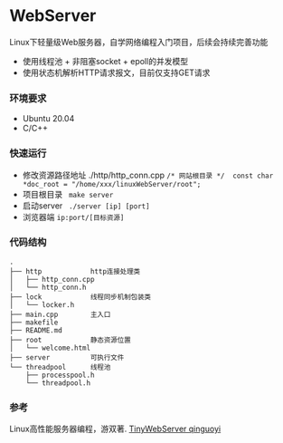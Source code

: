 # WebServer

Linux下轻量级Web服务器，自学网络编程入门项目，后续会持续完善功能
* 使用线程池 + 非阻塞socket + epoll的并发模型
* 使用状态机解析HTTP请求报文，目前仅支持GET请求


### 环境要求

 * Ubuntu 20.04
 * C/C++
  

### 快速运行

* 修改资源路径地址      ./http/http_conn.cpp
   ``` /* 网站根目录 */  const char *doc_root = "/home/xxx/linuxWebServer/root"; ```
 * 项目根目录
      ```  make server ```
 * 启动server
  ```  ./server [ip] [port]  ```
 * 浏览器端
   ``` ip:port/[目标资源] ```


### 代码结构

    .
    ├── http            http连接处理类
    │   ├── http_conn.cpp
    │   └── http_conn.h
    ├── lock            线程同步机制包装类
    │   └── locker.h
    ├── main.cpp        主入口
    ├── makefile
    ├── README.md
    ├── root            静态资源位置
    │   └── welcome.html
    ├── server          可执行文件
    └── threadpool      线程池
        ├── processpool.h
        └── threadpool.h


### 参考

Linux高性能服务器编程，游双著.
[TinyWebServer  qinguoyi]([链接地址](https://github.com/qinguoyi/TinyWebServer#%E6%A6%82%E8%BF%B0)) 